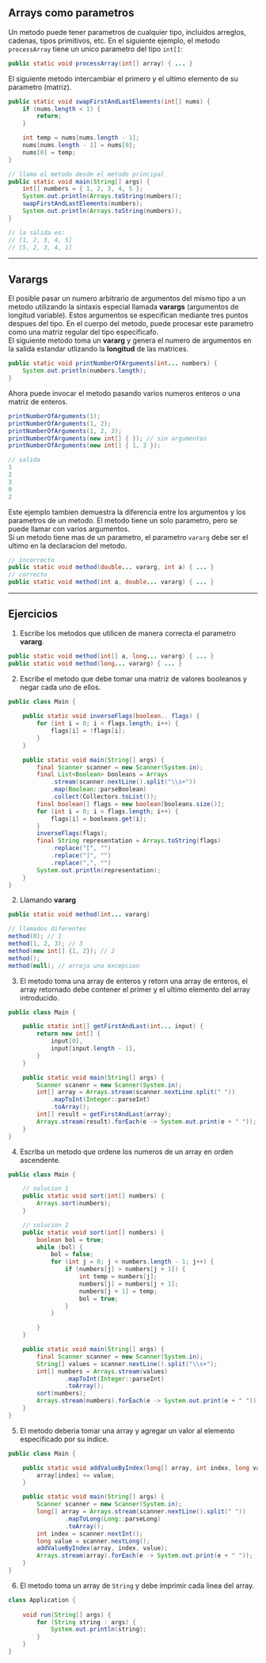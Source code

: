 ## Arrays como parametros
Un metodo puede tener parametros de cualquier tipo, incluidos arreglos, cadenas, tipos primitivos, etc. En el siguiente ejemplo, el metodo `processArray` tiene un unico parametro del tipo `int[]`:
~~~java
public static void processArray(int[] array) { ... }
~~~
El siguiente metodo intercambiar el primero y el ultimo elemento de su parametro (matriz).
~~~java
public static void swapFirstAndLastElements(int[] nums) {
    if (nums.length < 1) {
        return;
    }

    int temp = nums[nums.length - 1];
    nums[nums.length - 1] = nums[0]; 
    nums[0] = temp;                  
}

// llama el metodo desde el metodo principal
public static void main(String[] args) {
    int[] numbers = { 1, 2, 3, 4, 5 };
    System.out.println(Arrays.toString(numbers));
    swapFirstAndLastElements(numbers);
    System.out.println(Arrays.toString(numbers));
}

// la salida es:
// [1, 2, 3, 4, 5]
// [5, 2, 3, 4, 1]
~~~
---
## Varargs
El posible pasar un numero arbitrario de argumentos del mismo tipo a un metodo utilizando la sintaxis especial llamada **varargs** (argumentos de longitud variable). Estos argumentos se especifican mediante tres puntos despues del tipo. En el cuerpo del metodo, puede procesar este parametro como una matriz regular del tipo especificafo.  
El siguiente metodo toma un **vararg** y genera el numero de argumentos en la salida estandar utlizando la **longitud** de las matrices.
~~~java
public static void printNumberOfArguments(int... numbers) {
    System.out.println(numbers.length);
}
~~~
Ahora puede invocar el metodo pasando varios numeros enteros o una matriz de enteros.
~~~java
printNumberOfArguments(1);
printNumberOfArguments(1, 2);
printNumberOfArguments(1, 2, 3);
printNumberOfArguments(new int[] { }); // sin argumentos
printNumberOfArguments(new int[] { 1, 2 });

// salida
1
2
3
0
2
~~~
Este ejemplo tambien demuestra la diferencia entre los argumentos y los parametros de un metodo. El metodo tiene un solo parametro, pero se puede llamar con varios argumentos.  
Si un metodo tiene mas de un parametro, el parametro `vararg` debe ser el ultimo en la declaracion del metodo.  
~~~java
// incorrecto
public static void method(double... vararg, int a) { ... }
// correcto
public static void method(int a, double... vararg) { ... }
~~~
---
## Ejercicios
1. Escribe los metodos que utilicen de manera correcta el parametro **vararg**.
~~~java
public static void method(int[] a, long... vararg) { ... }
public static void method(long... vararg) { ... }
~~~
2. Escribe el metodo que debe tomar una matriz de valores booleanos y negar cada uno de ellos.
~~~java
public class Main {
    
    public static void inverseFlags(boolean.. flags) {
        for (int i = 0; i < flags.length; i++) {
            flags[i] = !flags[i];
        }
    }

    public static void main(String[] args) {
        final Scanner scanner = new Scanner(System.in);
        final List<Boolean> booleans = Arrays
            .stream(scanner.nextLine().split("\\s+"))
            .map(Boolean::parseBoolean)
            .collect(Collectors.toList());
        final boolean[] flags = new boolean[booleans.size()];
        for (int i = 0; i < flags.length; i++) {
            flags[i] = booleans.get(i);
        }    
        inverseFlags(flags);
        final String representation = Arrays.toString(flags)
            .replace("[", "")
            .replace("]", "")
            .replace(",", "")
        System.out.println(representation);    
    }
}
~~~
2. Llamando **vararg**
~~~java
public static void method(int... vararg)

// llamados diferentes
method(0); // 1
method(1, 2, 3); // 3
method(new int[] {1, 2}); // 2
method();
method(null); // arroja una excepcion
~~~
3. El metodo toma una array de enteros y retorn una array de enteros, el array retornado debe contener el primer y el ultimo elemento del array introducido.
~~~java
public class Main {

    public static int[] getFirstAndLast(int... input) {
        return new int[] {
            input[0],
            input[input.length - 1],
        }
    }

    public static void main(String[] args) {
        Scanner scanenr = new Scanner(System.in);
        int[] array = Arrays.stream(scanner.nextLine.split(" "))
            .mapToInt(Integer::parseInt)
            .toArray();
        int[] result = getFirstAndLast(array);
        Arrays.stream(result).forEach(e -> System.out.print(e + " "));    
    }
}
~~~
4. Escriba un metodo que ordene los numeros de un array en orden ascendente.
~~~java
public class Main {

    // solucion 1
    public static void sort(int[] numbers) {
        Arrays.sort(numbers);
    }

    // solucion 2
    public static void sort(int[] numbers) {
        boolean bol = true;
        while (bol) {
            bol = false;
            for (int j = 0; j < numbers.length - 1; j++) {
                if (numbers[j] > numbers[j + 1]) {
                    int temp = numbers[j];
                    numbers[j] = numbers[j + 1];
                    numbers[j + 1] = temp;
                    bol = true;
                }
            }

        }
    }

    public static void main(String[] args) {
        final Scanner scanner = new Scanner(System.in);
        String[] values = scanner.nextLine().split("\\s+");
        int[] numbers = Arrays.stream(values)
                .mapToInt(Integer::parseInt)
                .toArray();
        sort(numbers);
        Arrays.stream(numbers).forEach(e -> System.out.print(e + " "));
    }
}
~~~
5. El metodo deberia tomar una array y agregar un valor al elemento especificado por su indice.
~~~java
public class Main {

    public static void addValueByIndex(long[] array, int index, long value) {
        array[index] += value;
    }

    public static void main(String[] args) {
        Scanner scanner = new Scanner(System.in);
        long[] array = Arrays.stream(scanner.nextLine().split(" "))
                .mapToLong(Long::parseLong)
                .toArray();
        int index = scanner.nextInt();
        long value = scanner.nextLong();
        addValueByIndex(array, index, value);
        Arrays.stream(array).forEach(e -> System.out.print(e + " "));
    }
}
~~~
6. El metodo toma un array de `String` y debe imprimir cada linea del array.
~~~java
class Application {
    
    void run(String[] args) {
        for (String string : args) {
            System.out.println(string);
        }
    }
}
~~~
